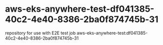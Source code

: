 # aws-eks-anywhere-test-df041385-40c2-4e40-8386-2ba0f874745b-31
repository for use with E2E test job aws-eks-anywhere-test:df041385-40c2-4e40-8386-2ba0f874745b-31
